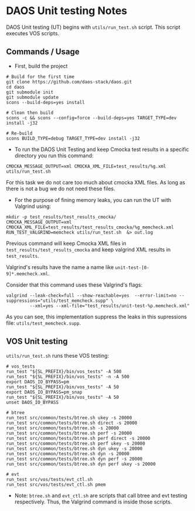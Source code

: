 # DAOS Unit testing Notes

DAOS Unit testing (UT) begins with `utils/run_test.sh` script. This script executes VOS scripts.

## Commands / Usage

* First, build the project
```
# Build for the first time
git clone https://github.com/daos-stack/daos.git
cd daos
git submodule init
git submodule update
scons --build-deps=yes install

# Clean then build 
scons -c && scons --config=force --build-deps=yes TARGET_TYPE=dev install -j32

# Re-build
scons BUILD_TYPE=debug TARGET_TYPE=dev install -j32
```

* To run the DAOS Unit Testing and keep Cmocka test results in a specific directory you run this command:
```
CMOCKA_MESSAGE_OUTPUT=xml CMOCKA_XML_FILE=test_results/%g.xml utils/run_test.sh
```
For this task we do not care too much about cmocka XML files. As long as there is not a bug we do not need these files.

* For the purpose of fining memory leaks, you can run the UT with Valgrind using: 
```
mkdir -p test_results/test_results_cmocka/
CMOCKA_MESSAGE_OUTPUT=xml CMOCKA_XML_FILE=test_results/test_results_cmocka/%g_memcheck.xml RUN_TEST_VALGRIND=memcheck utils/run_test.sh  &> out.log
```
Previous command will keep Cmocka XML files in `test_results/test_results_cmocka` and keep valgrind XML results in `test_results`.

Valgrind's results have the name a name like `unit-test-[0-9]*.memcheck.xml`.

Consider that this command uses these Valgrind's flags:
```
valgrind --leak-check=full --show-reachable=yes  --error-limit=no --suppressions="utils/test_memcheck.supp" \
         --xml=yes --xml-file="test_results/unit-test-%p.memcheck.xml"
```
As you can see, this implementation suppress the leaks in this supressions file: `utils/test_memcheck.supp`.

## VOS Unit testing

`utils/run_test.sh` runs these VOS testing:

```
# vos_tests
run_test "${SL_PREFIX}/bin/vos_tests" -A 500
run_test "${SL_PREFIX}/bin/vos_tests" -n -A 500
export DAOS_IO_BYPASS=pm
run_test "${SL_PREFIX}/bin/vos_tests" -A 50
export DAOS_IO_BYPASS=pm_snap
run_test "${SL_PREFIX}/bin/vos_tests" -A 50
unset DAOS_IO_BYPASS

# btree
run_test src/common/tests/btree.sh ukey -s 20000
run_test src/common/tests/btree.sh direct -s 20000
run_test src/common/tests/btree.sh -s 20000
run_test src/common/tests/btree.sh perf -s 20000
run_test src/common/tests/btree.sh perf direct -s 20000
run_test src/common/tests/btree.sh perf ukey -s 20000
run_test src/common/tests/btree.sh dyn ukey -s 20000
run_test src/common/tests/btree.sh dyn -s 20000
run_test src/common/tests/btree.sh dyn perf -s 20000
run_test src/common/tests/btree.sh dyn perf ukey -s 20000

# evt
run_test src/vos/tests/evt_ctl.sh
run_test src/vos/tests/evt_ctl.sh pmem
```
* Note: `btree.sh` and `evt_ctl.sh` are scripts that call btree and evt testing respectively. Thus, the Valgrind command is inside those scripts.
